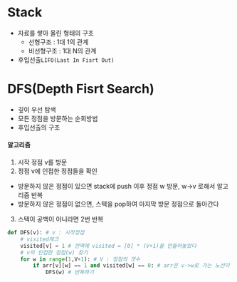 # Stack

- 자료를 쌓아 올린 형태의 구조
  - 선형구조 : 1대 1의 관계
  - 비선형구조 : 1대 N의 관계
- 후입선출`LIFO(Last In Fisrt Out)`



# DFS(Depth Fisrt Search)

- 깊이 우선 탐색
- 모든 정점을 방문하는 순회방법
- 후입선출의 구조

#### 알고리즘

1.  시작 정점 v를 방문
2.  정점 v에 인접한 정점들을 확인
   - 방문하지 않은 정점이 있으면 stack에 push 이후 정점 w 방문, w->v 로해서 알고리즘 반복
   - 방문하지 않은 정점이 없으면, 스택을 pop하여 마지막 방문 정점으로 돌아간다
3. 스택이 공백이 아니라면 2번 반복

```python
def DFS(v): # v : 시작정점
    # visited체크
    visited[v] = 1 # 전역에 visited = [0] * (V+1)을 만들어놓았다 
    # v의 인접한 정점(w) 찾기
    for w in range(1,V+1): # V : 정점의 갯수 
        if arr[v][w] == 1 and visited[w] == 0: # arr은 v->w로 가는 노선이 있는이 없는지 여부판별
            DFS(w) # 반복하기
```



